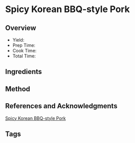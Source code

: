 # Spicy Korean BBQ-style Pork

## Overview

- Yield:
- Prep Time:
- Cook Time:
- Total Time:

## Ingredients


## Method



## References and Acknowledgments

[Spicy Korean BBQ-style Pork](https://tasty.co/recipe/spicy-korean-bbq-style-pork)

## Tags


